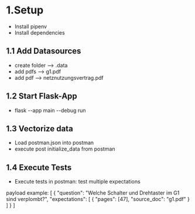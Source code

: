 # 1.Setup
- Install pipenv
- Install dependencies

## 1.1 Add Datasources
- create folder --> .data
- add pdfs --> g1.pdf
- add pdf --> netznutzungsvertrag.pdf

## 1.2 Start Flask-App
- flask --app main --debug run

## 1.3 Vectorize data 
- Load postman.json into postman
- execute post initialize_data from postman

## 1.4 Execute Tests
- Execute tests in postman: test multiple expectations

payload example: 
[
    {
    "question": "Welche Schalter und Drehtaster im G1 sind verplombt?",
    "expectations": [
        {
            "pages": [47],
            "source_doc": "g1.pdf"
    }
    ]
   }
]
